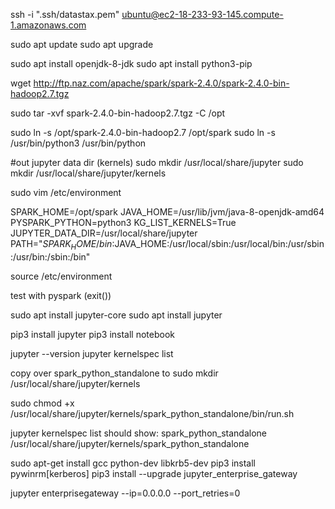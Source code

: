 ssh -i ".ssh/datastax.pem" ubuntu@ec2-18-233-93-145.compute-1.amazonaws.com

sudo apt update
sudo apt upgrade

sudo apt install openjdk-8-jdk
sudo apt install python3-pip

wget http://ftp.naz.com/apache/spark/spark-2.4.0/spark-2.4.0-bin-hadoop2.7.tgz

sudo tar -xvf spark-2.4.0-bin-hadoop2.7.tgz -C /opt

sudo ln -s /opt/spark-2.4.0-bin-hadoop2.7 /opt/spark
sudo ln -s /usr/bin/python3 /usr/bin/python

#out jupyter data dir (kernels)
sudo mkdir /usr/local/share/jupyter
sudo mkdir /usr/local/share/jupyter/kernels

sudo vim /etc/environment

SPARK_HOME=/opt/spark
JAVA_HOME=/usr/lib/jvm/java-8-openjdk-amd64
PYSPARK_PYTHON=python3
KG_LIST_KERNELS=True
JUPYTER_DATA_DIR=/usr/local/share/jupyter
PATH="$SPARK_HOME/bin:$JAVA_HOME:/usr/local/sbin:/usr/local/bin:/usr/sbin:/usr/bin:/sbin:/bin"

source /etc/environment

test with pyspark (exit())

sudo apt install jupyter-core
sudo apt install jupyter

pip3 install jupyter
pip3 install notebook


jupyter --version
jupyter kernelspec list

copy over spark_python_standalone to sudo mkdir /usr/local/share/jupyter/kernels

sudo chmod +x /usr/local/share/jupyter/kernels/spark_python_standalone/bin/run.sh

jupyter kernelspec list should show: spark_python_standalone    /usr/local/share/jupyter/kernels/spark_python_standalone

sudo apt-get install gcc python-dev libkrb5-dev
pip3 install pywinrm[kerberos]
pip3 install --upgrade jupyter_enterprise_gateway

jupyter enterprisegateway --ip=0.0.0.0 --port_retries=0